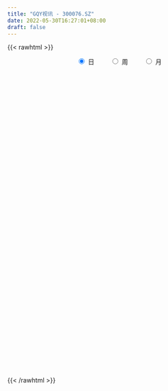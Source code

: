 ```yaml
---
title: "GQY视讯 - 300076.SZ"
date: 2022-05-30T16:27:01+08:00
draft: false
---
```

{{< rawhtml >}}
    <div style="text-align: center">
        <label style="padding: 1rem;"><input style="margin-right: .5rem" type="radio" name="period" value="D" checked onclick="period_change(this)">日</label>
        <label style="padding: 1rem;"><input style="margin-right: .5rem" type="radio" name="period" value="W" onclick="period_change(this)">周</label>
        <label style="padding: 1rem;"><input style="margin-right: .5rem" type="radio" name="period" value="M" onclick="period_change(this)">月</label>
    </div>
    <div id="chart" style="height: 700px;"></div> 
    <script type="text/javascript">
        const D_v = [99657.75,80987.19,56363.0,97435.0,119462.97,85259.04,91119.01,76292.97,56676.4,107113.24,67007.2,47649.0,101226.04,82833.04,126909.08,116309.2,156431.37,301159.13,756306.1899999999,1231897.9199999999,1210285.4399999999,910516.42,786942.4300000001,665390.34,740492.09,661697.36,604127.47,694628.47,503196.96,351690.06,402894.14,283644.0,461252.14,441981.01,336477.16,294190.0,421818.6,356300.89,432972.87,341690.29,330191.85,235970.14,171871.3,213103.17,480334.23,334100.07,446642.51,357725.11,294939.04,204127.0,245722.07,240876.46,144428.86,134975.77,156677.91,116334.0,252655.09,174219.18,228086.11,199557.03,286775.24,222078.12,183528.78,165159.0,131710.37,153134.83,128486.34,183237.17,128326.0,123235.0,260051.5,281166.04,235928.1,172596.28,137266.83,112844.0,128587.04,154696.74,294390.89,500431.79,354568.98,190449.0,166860.52,135872.24,89334.33,116705.0,87166.0,68011.0,79850.0,74491.0,91995.22,44763.0,64148.0,46457.94,62613.72,50736.0,78366.0,131352.32,80852.0,47876.0,52927.0,73196.02,81086.0,84757.67,58966.0,82608.04,72435.23,112139.33,50795.32,93754.08,71750.08,64209.0,111529.0,275518.75,439688.7,465321.66,472599.66,495221.0,515021.7,456376.7,324700.66,784780.79,593662.9399999999,430069.0,355563.0,299914.0,303767.0,699535.54,929929.83,595796.13,366465.42,334743.02,314907.52,297381.0,150888.0,135194.0,214901.09,175999.34,379734.0,354493.6,378900.56,401787.52,335507.0,418780.04,284618.01,244832.0,236069.0,263857.0,222121.0,212915.0,157712.37,157400.0,168374.0,245848.0,180440.0,421798.06,383293.11,387446.54,298452.54,194810.92,267443.0,204563.0,208053.74,173931.0,241324.6,217574.0,172853.0,204651.0,122272.0,89392.0,185445.08,128654.97,131293.08,124277.0,85164.0,97786.0,96391.0,77804.0,79803.0,57770.0,82093.0,141297.46,102346.0,89408.08,112562.04,90704.0,108991.04,147632.0,98215.02,66559.5,55767.02,72132.0,76486.0,110022.0,72081.0,83550.02,91440.0,64003.04,57928.0,83099.0,87013.08,93413.0,64877.04,85278.0,94486.0,68294.0,55410.0,62487.1,95469.0,83472.85,63251.0,48329.0,75361.0,74716.0,124003.0,137123.0,106926.08,77278.0,55501.04,45187.08,35130.0,52066.0,36500.95,34391.0,55190.0,58064.0,42658.0,83972.02,60195.04,66680.02,45005.0,60955.0,48695.0,44133.0,44196.63,43582.0,57537.0,49550.0,40189.67,45175.0,115804.0,109918.0,57012.0,45495.0,48978.0,57474.0,36171.9,42146.89,35776.0,79029.89]
const D_histogram = [0.0,0.0025527066,0.0001839985,0.0057033982,0.0120355159,0.0114977151,0.0117613823,0.0035522928,0.0019420607,0.0090150856,0.0064612183,0.0037361428,0.0042289779,0.0086177932,0.0164751758,0.0222280824,0.0352441777,0.0469446323,0.1158123658,0.2294008549,0.3154024988,0.324641014,0.3260231479,0.2750786332,0.2482636156,0.1774237399,0.0765555049,0.0379222903,-0.0325165718,-0.0763661294,-0.1317097845,-0.1578711329,-0.1480559196,-0.1311846141,-0.1366413542,-0.1446463932,-0.130524982,-0.1182941546,-0.0967708495,-0.0901144021,-0.1095123586,-0.1152562884,-0.1106019867,-0.0943167638,-0.0649984697,-0.0493217203,-0.0301410809,-0.0448007695,-0.0785239717,-0.113314544,-0.1077633022,-0.0820773968,-0.0602471403,-0.0469460057,-0.0300083779,-0.0237363259,-0.0065549959,0.0012620854,0.0040735295,0.0163544049,0.0351658309,0.0346680211,0.0143565174,-0.0147890782,-0.0332320811,-0.0426479977,-0.04964417,-0.0329457877,-0.0251707432,-0.0252534155,-0.0110539618,-0.0173398614,-0.0335438389,-0.0518474998,-0.0563496364,-0.0556658631,-0.0452588664,-0.0266472329,0.001297403,0.059789165,0.0621108074,0.0525753752,0.0513044309,0.0385706067,0.0281661623,0.0101303002,0.0009971268,-0.0065467468,-0.0050259748,-0.0138463407,-0.0261016882,-0.0321499592,-0.045404598,-0.039403373,-0.0234722616,-0.0135861063,-0.0047852123,0.0111813063,0.0116313246,0.0093257434,0.0136889092,0.0155902259,0.0087933567,0.0064535441,-0.0006428436,-0.0148143273,-0.0294528035,-0.0384440665,-0.04844222,-0.0380152913,-0.022266212,-0.0167196882,-0.0025043395,0.0361884522,0.0644998745,0.1063713215,0.1223956852,0.1364168489,0.1443074517,0.1412312271,0.1336732802,0.1546684636,0.1480728848,0.1139813878,0.0916249233,0.0807777641,0.0641272222,0.1236998257,0.1306399397,0.0949949889,0.0547322515,0.0167519513,-0.0012523598,-0.0383364464,-0.0662026819,-0.0815742503,-0.0957807959,-0.0968069139,-0.0739811226,-0.0551023102,-0.0280742775,-0.0094166946,0.0036760302,0.0234350921,0.0226707333,0.0020111467,0.0005925213,0.0023723008,-0.0130872264,-0.041702658,-0.0680343656,-0.0856556738,-0.096060331,-0.0839465918,-0.0728405116,-0.0295970081,0.0079776357,0.035544004,0.0272315206,0.0153116784,0.0112934227,-0.0016272542,-0.0200849408,-0.0409997577,-0.0322705183,-0.0461883136,-0.0441098399,-0.062646115,-0.0783107674,-0.0918140658,-0.1164472507,-0.1209726484,-0.1372708134,-0.1323390808,-0.1191631748,-0.0923046135,-0.0599821481,-0.0379180552,-0.0316502211,-0.0221378994,-0.012316544,0.0048698476,0.0110824002,0.0215530112,0.0391998935,0.0462904144,0.0564980365,0.0475738741,0.0429720845,0.0405845893,0.04089398,0.0453370088,0.0462910889,0.0410737826,0.0302537252,0.00940028,-0.005182972,-0.0099544841,-0.0070270155,-0.0089840713,-0.0260049399,-0.0183307967,-0.0083023431,0.0103530811,0.0295851184,0.0423593703,0.0484052846,0.0447013318,0.047742168,0.0509132276,0.0449491621,0.0411276948,0.0368412259,0.0349567447,0.0409786634,0.0215527808,0.003100339,-0.0214398474,-0.0293151122,-0.0409435402,-0.0459251818,-0.0572239308,-0.0589958634,-0.0552073976,-0.0531119637,-0.0610009556,-0.0631082251,-0.0881407389,-0.1062457395,-0.1028630436,-0.0999950427,-0.081417663,-0.0633548883,-0.0483316698,-0.0288710276,-0.0101361567,0.0039939209,0.0208697449,0.0327907346,0.0409064757,0.0544147821,0.0666418342,0.0708912021,0.0729468609,0.0759062302,0.0593204114,0.0554690123,0.0552075359,0.0519786183,0.058427741]
const D_fast = [0.0,0.0031908832,0.0008681748,0.007813424,0.0171544207,0.0194910487,0.0226950615,0.0153740452,0.0142493282,0.0235761245,0.0226375618,0.020846522,0.0223966016,0.0289398651,0.0409160418,0.0522259689,0.0740531087,0.0974897213,0.1953105463,0.3662492491,0.5311015177,0.6215002863,0.7043882072,0.7222133509,0.7574642372,0.7309802964,0.6492509377,0.6200982956,0.5415302905,0.4785892007,0.3903180995,0.3246889678,0.2974902011,0.2815653532,0.2419482746,0.1977816372,0.1792718029,0.1619290917,0.1592596844,0.1433875313,0.0966114851,0.0620534832,0.0390572882,0.0317633202,0.0448319969,0.0481783163,0.0598236854,0.0339638044,-0.0193903908,-0.082509599,-0.1038991827,-0.0987326266,-0.0919641552,-0.090399522,-0.0809639886,-0.0806260182,-0.0650834371,-0.0569508344,-0.053121008,-0.0367515314,-0.0091486476,-0.0009794521,-0.0177018266,-0.0505446917,-0.0772957149,-0.0973736309,-0.1167808457,-0.1083189103,-0.1068365517,-0.1132325778,-0.1017966145,-0.1124174795,-0.1370074168,-0.1682729526,-0.1868624983,-0.2000951908,-0.2010029107,-0.1890530854,-0.1607840988,-0.0873450455,-0.0694957012,-0.0658872896,-0.0543321262,-0.0574232987,-0.0607862026,-0.0762894896,-0.0851733813,-0.0943539416,-0.0940896634,-0.1063716144,-0.1251523839,-0.1392381448,-0.163843933,-0.1676935513,-0.1576305053,-0.1511408765,-0.1435362856,-0.1247744405,-0.121416591,-0.1213907363,-0.1136053432,-0.1078064701,-0.1124050001,-0.1131314266,-0.1203885252,-0.1382635908,-0.1602652679,-0.1788675475,-0.200976256,-0.2000531501,-0.1898706238,-0.188504022,-0.1749147583,-0.1271748535,-0.0827384626,-0.0142741852,0.0323490997,0.0804744757,0.1244419415,0.1566735236,0.1825338968,0.242196196,0.2726188385,0.2670226884,0.2675724548,0.2769197366,0.2763010003,0.3667985601,0.4063986591,0.3945024556,0.367922781,0.3341304686,0.3158130675,0.2691448693,0.2247279634,0.1889628324,0.1508110878,0.1255832413,0.129913752,0.1350169868,0.1550264502,0.1713298594,0.1853415918,0.2109594267,0.2158627512,0.1957059513,0.1944354562,0.1968083109,0.1780769771,0.139035881,0.095695582,0.0566603554,0.0222406154,0.0133677066,0.006263659,0.0421079104,0.0816769631,0.1181293325,0.1166247292,0.1085328066,0.1073379065,0.0940104161,0.0705314943,0.039366738,0.0400283479,0.0145634741,0.0056144879,-0.028583316,-0.0638256602,-0.100282475,-0.1540274727,-0.1887960324,-0.2394119008,-0.2675649384,-0.2841798261,-0.2803974182,-0.2630704898,-0.2504859107,-0.2521306319,-0.2481527851,-0.2414105657,-0.2230067121,-0.2140235595,-0.1981646956,-0.17071784,-0.1520547156,-0.1277225843,-0.1247532782,-0.1186120466,-0.1108533945,-0.1003205088,-0.0845432278,-0.0720163755,-0.0669652362,-0.0702218623,-0.0887252375,-0.1046042325,-0.1118643656,-0.1106936508,-0.1148967244,-0.138418828,-0.135327384,-0.1273745161,-0.1061308217,-0.0795025048,-0.0561384103,-0.0379911748,-0.0305197947,-0.0155434165,0.00035595,0.0056291751,0.0120896315,0.017013469,0.023868174,0.0401347586,0.0260970711,0.0084197141,-0.0214804342,-0.036684477,-0.0585487901,-0.0750117272,-0.1006164588,-0.1171373572,-0.1271507408,-0.1383332979,-0.1614725287,-0.1793568545,-0.2264245529,-0.2710909885,-0.2934240535,-0.3155548132,-0.3173318493,-0.3151077967,-0.3121674957,-0.2999246103,-0.2837237787,-0.2685952207,-0.2465019606,-0.2263832872,-0.2080409272,-0.1809289252,-0.1520414146,-0.1300692462,-0.1097768722,-0.0878409453,-0.0895966613,-0.0795808073,-0.0660403997,-0.0562746627,-0.0352186047]
const D_slow = [0.0,0.0006381766,0.0006841763,0.0021100258,0.0051189048,0.0079933336,0.0109336792,0.0118217524,0.0123072675,0.0145610389,0.0161763435,0.0171103792,0.0181676237,0.020322072,0.0244408659,0.0299978865,0.038808931,0.050545089,0.0794981805,0.1368483942,0.2156990189,0.2968592724,0.3783650594,0.4471347177,0.5092006216,0.5535565565,0.5726954328,0.5821760053,0.5740468624,0.55495533,0.5220278839,0.4825601007,0.4455461208,0.4127499673,0.3785896287,0.3424280304,0.3097967849,0.2802232463,0.2560305339,0.2335019334,0.2061238437,0.1773097716,0.149659275,0.126080084,0.1098304666,0.0975000365,0.0899647663,0.0787645739,0.059133581,0.030804945,0.0038641194,-0.0166552298,-0.0317170149,-0.0434535163,-0.0509556108,-0.0568896922,-0.0585284412,-0.0582129199,-0.0571945375,-0.0531059363,-0.0443144785,-0.0356474733,-0.0320583439,-0.0357556135,-0.0440636338,-0.0547256332,-0.0671366757,-0.0753731226,-0.0816658084,-0.0879791623,-0.0907426527,-0.0950776181,-0.1034635778,-0.1164254528,-0.1305128619,-0.1444293277,-0.1557440443,-0.1624058525,-0.1620815018,-0.1471342105,-0.1316065087,-0.1184626648,-0.1056365571,-0.0959939054,-0.0889523649,-0.0864197898,-0.0861705081,-0.0878071948,-0.0890636885,-0.0925252737,-0.0990506958,-0.1070881856,-0.1184393351,-0.1282901783,-0.1341582437,-0.1375547703,-0.1387510733,-0.1359557468,-0.1330479156,-0.1307164797,-0.1272942524,-0.123396696,-0.1211983568,-0.1195849708,-0.1197456817,-0.1234492635,-0.1308124644,-0.140423481,-0.152534036,-0.1620378588,-0.1676044118,-0.1717843339,-0.1724104187,-0.1633633057,-0.1472383371,-0.1206455067,-0.0900465854,-0.0559423732,-0.0198655103,0.0154422965,0.0488606166,0.0875277325,0.1245459537,0.1530413006,0.1759475314,0.1961419725,0.212173778,0.2430987345,0.2757587194,0.2995074666,0.3131905295,0.3173785173,0.3170654273,0.3074813157,0.2909306453,0.2705370827,0.2465918837,0.2223901552,0.2038948746,0.190119297,0.1831007277,0.180746554,0.1816655616,0.1875243346,0.1931920179,0.1936948046,0.1938429349,0.1944360101,0.1911642035,0.180738539,0.1637299476,0.1423160291,0.1183009464,0.0973142984,0.0791041705,0.0717049185,0.0736993274,0.0825853285,0.0893932086,0.0932211282,0.0960444839,0.0956376703,0.0906164351,0.0803664957,0.0722988661,0.0607517877,0.0497243278,0.034062799,0.0144851072,-0.0084684093,-0.0375802219,-0.067823384,-0.1021410874,-0.1352258576,-0.1650166513,-0.1880928047,-0.2030883417,-0.2125678555,-0.2204804108,-0.2260148856,-0.2290940216,-0.2278765597,-0.2251059597,-0.2197177069,-0.2099177335,-0.1983451299,-0.1842206208,-0.1723271523,-0.1615841311,-0.1514379838,-0.1412144888,-0.1298802366,-0.1183074644,-0.1080390188,-0.1004755875,-0.0981255175,-0.0994212605,-0.1019098815,-0.1036666354,-0.1059126532,-0.1124138881,-0.1169965873,-0.1190721731,-0.1164839028,-0.1090876232,-0.0984977806,-0.0863964595,-0.0752211265,-0.0632855845,-0.0505572776,-0.0393199871,-0.0290380634,-0.0198277569,-0.0110885707,-0.0008439048,0.0045442903,0.0053193751,-0.0000405868,-0.0073693648,-0.0176052499,-0.0290865453,-0.043392528,-0.0581414939,-0.0719433433,-0.0852213342,-0.1004715731,-0.1162486294,-0.1382838141,-0.164845249,-0.1905610099,-0.2155597705,-0.2359141863,-0.2517529084,-0.2638358258,-0.2710535827,-0.2735876219,-0.2725891417,-0.2673717055,-0.2591740218,-0.2489474029,-0.2353437074,-0.2186832488,-0.2009604483,-0.1827237331,-0.1637471755,-0.1489170726,-0.1350498196,-0.1212479356,-0.108253281,-0.0936463458]
const D_data = [['2021-05-19', 4.36, 4.49, 4.32, 4.63],['2021-05-20', 4.39, 4.53, 4.36, 4.56],['2021-05-21', 4.49, 4.47, 4.42, 4.54],['2021-05-24', 4.47, 4.58, 4.44, 4.6],['2021-05-25', 4.57, 4.63, 4.51, 4.67],['2021-05-26', 4.58, 4.57, 4.53, 4.65],['2021-05-27', 4.55, 4.59, 4.55, 4.72],['2021-05-28', 4.56, 4.47, 4.46, 4.62],['2021-05-31', 4.46, 4.53, 4.46, 4.58],['2021-06-01', 4.55, 4.66, 4.51, 4.74],['2021-06-02', 4.68, 4.56, 4.54, 4.69],['2021-06-03', 4.58, 4.55, 4.54, 4.66],['2021-06-04', 4.52, 4.59, 4.51, 4.73],['2021-06-07', 4.58, 4.66, 4.55, 4.68],['2021-06-08', 4.66, 4.75, 4.6, 4.81],['2021-06-09', 4.74, 4.78, 4.7, 4.89],['2021-06-10', 4.72, 4.95, 4.72, 4.96],['2021-06-11', 4.99, 5.04, 4.82, 5.39],['2021-06-15', 5.34, 6.05, 5.13, 6.05],['2021-06-16', 6.19, 7.26, 6.17, 7.26],['2021-06-17', 6.9, 7.7, 6.41, 7.99],['2021-06-18', 7.28, 7.29, 7.07, 8.0],['2021-06-21', 7.01, 7.53, 7.0, 7.64],['2021-06-22', 7.57, 7.04, 6.78, 7.59],['2021-06-23', 6.97, 7.41, 6.68, 7.41],['2021-06-24', 7.29, 6.84, 6.83, 7.97],['2021-06-25', 6.6, 6.18, 6.12, 6.78],['2021-06-28', 6.21, 6.71, 6.04, 6.98],['2021-06-29', 6.63, 6.1, 6.08, 6.66],['2021-06-30', 6.23, 6.16, 5.97, 6.24],['2021-07-01', 6.14, 5.74, 5.71, 6.3],['2021-07-02', 5.75, 5.84, 5.7, 5.92],['2021-07-05', 5.98, 6.19, 5.82, 6.36],['2021-07-06', 6.19, 6.3, 6.03, 6.4],['2021-07-07', 6.15, 6.0, 5.92, 6.19],['2021-07-08', 6.07, 5.87, 5.81, 6.12],['2021-07-09', 5.8, 6.1, 5.76, 6.35],['2021-07-12', 6.0, 6.09, 5.93, 6.26],['2021-07-13', 6.1, 6.25, 5.97, 6.35],['2021-07-14', 6.34, 6.1, 6.06, 6.44],['2021-07-15', 5.95, 5.69, 5.61, 5.97],['2021-07-16', 5.75, 5.73, 5.62, 5.88],['2021-07-19', 5.8, 5.79, 5.63, 5.83],['2021-07-20', 5.72, 5.93, 5.62, 5.94],['2021-07-21', 5.87, 6.17, 5.81, 6.38],['2021-07-22', 6.2, 6.09, 6.03, 6.25],['2021-07-23', 6.1, 6.21, 6.1, 6.39],['2021-07-26', 6.06, 5.78, 5.64, 6.16],['2021-07-27', 5.79, 5.37, 5.34, 5.84],['2021-07-28', 5.37, 5.1, 4.96, 5.44],['2021-07-29', 5.14, 5.44, 5.14, 5.52],['2021-07-30', 5.39, 5.7, 5.38, 5.78],['2021-08-02', 5.7, 5.72, 5.61, 5.76],['2021-08-03', 5.72, 5.66, 5.64, 5.82],['2021-08-04', 5.64, 5.75, 5.61, 5.94],['2021-08-05', 5.7, 5.65, 5.61, 5.84],['2021-08-06', 5.68, 5.83, 5.51, 5.99],['2021-08-09', 5.73, 5.77, 5.72, 5.94],['2021-08-10', 5.65, 5.73, 5.42, 5.77],['2021-08-11', 5.74, 5.89, 5.64, 5.93],['2021-08-12', 5.9, 6.07, 5.9, 6.15],['2021-08-13', 6.0, 5.9, 5.79, 6.0],['2021-08-16', 5.85, 5.61, 5.59, 5.88],['2021-08-17', 5.61, 5.36, 5.31, 5.62],['2021-08-18', 5.36, 5.34, 5.23, 5.42],['2021-08-19', 5.34, 5.34, 5.25, 5.52],['2021-08-20', 5.3, 5.28, 5.15, 5.32],['2021-08-23', 5.28, 5.56, 5.28, 5.57],['2021-08-24', 5.54, 5.48, 5.45, 5.62],['2021-08-25', 5.51, 5.37, 5.33, 5.54],['2021-08-26', 5.37, 5.56, 5.23, 5.62],['2021-08-27', 5.43, 5.3, 5.19, 5.6],['2021-08-30', 5.29, 5.08, 5.0, 5.42],['2021-08-31', 5.01, 4.91, 4.82, 5.05],['2021-09-01', 4.94, 4.96, 4.85, 5.01],['2021-09-02', 4.9, 4.95, 4.85, 5.02],['2021-09-03', 4.94, 5.04, 4.93, 5.14],['2021-09-06', 5.06, 5.17, 5.01, 5.26],['2021-09-07', 5.13, 5.38, 5.11, 5.56],['2021-09-08', 5.28, 6.0, 5.28, 6.08],['2021-09-09', 5.68, 5.49, 5.44, 5.69],['2021-09-10', 5.5, 5.35, 5.32, 5.52],['2021-09-13', 5.33, 5.45, 5.25, 5.51],['2021-09-14', 5.41, 5.29, 5.28, 5.5],['2021-09-15', 5.3, 5.27, 5.21, 5.36],['2021-09-16', 5.27, 5.1, 5.1, 5.34],['2021-09-17', 5.1, 5.13, 5.0, 5.16],['2021-09-22', 5.08, 5.09, 4.99, 5.11],['2021-09-23', 5.14, 5.17, 5.1, 5.21],['2021-09-24', 5.15, 5.0, 5.0, 5.19],['2021-09-27', 5.01, 4.87, 4.77, 5.06],['2021-09-28', 4.87, 4.86, 4.81, 4.88],['2021-09-29', 4.83, 4.67, 4.67, 4.83],['2021-09-30', 4.73, 4.84, 4.7, 4.84],['2021-10-08', 4.88, 4.98, 4.86, 4.98],['2021-10-11', 4.95, 4.94, 4.89, 5.01],['2021-10-12', 4.9, 4.95, 4.82, 5.07],['2021-10-13', 4.99, 5.09, 4.99, 5.32],['2021-10-14', 5.03, 4.93, 4.86, 5.05],['2021-10-15', 4.91, 4.88, 4.87, 4.98],['2021-10-18', 4.84, 4.96, 4.81, 5.03],['2021-10-19', 4.92, 4.94, 4.88, 5.05],['2021-10-20', 4.88, 4.81, 4.75, 4.97],['2021-10-21', 4.93, 4.83, 4.83, 5.02],['2021-10-22', 4.79, 4.73, 4.71, 4.84],['2021-10-25', 4.7, 4.56, 4.51, 4.7],['2021-10-26', 4.57, 4.44, 4.41, 4.58],['2021-10-27', 4.43, 4.4, 4.27, 4.43],['2021-10-28', 4.36, 4.28, 4.27, 4.41],['2021-10-29', 4.35, 4.48, 4.32, 4.54],['2021-11-01', 4.53, 4.57, 4.46, 4.65],['2021-11-02', 4.52, 4.46, 4.41, 4.6],['2021-11-03', 4.47, 4.59, 4.44, 4.77],['2021-11-04', 4.56, 5.03, 4.56, 5.1],['2021-11-05', 4.88, 5.1, 4.81, 5.42],['2021-11-08', 5.11, 5.51, 4.99, 5.59],['2021-11-09', 5.54, 5.42, 5.38, 5.68],['2021-11-10', 5.65, 5.57, 5.49, 5.9],['2021-11-11', 5.3, 5.66, 5.29, 5.88],['2021-11-12', 5.51, 5.65, 5.5, 5.93],['2021-11-15', 5.69, 5.68, 5.51, 5.82],['2021-11-16', 5.65, 6.2, 5.62, 6.82],['2021-11-17', 5.88, 6.03, 5.71, 6.24],['2021-11-18', 5.88, 5.7, 5.55, 5.97],['2021-11-19', 5.82, 5.8, 5.76, 6.18],['2021-11-22', 5.74, 5.95, 5.74, 6.14],['2021-11-23', 5.77, 5.89, 5.68, 5.96],['2021-11-24', 5.89, 7.07, 5.81, 7.07],['2021-11-25', 7.7, 6.73, 6.66, 7.7],['2021-11-26', 6.7, 6.25, 6.22, 6.79],['2021-11-29', 6.1, 6.09, 6.03, 6.31],['2021-11-30', 6.2, 5.98, 5.96, 6.28],['2021-12-01', 5.98, 6.13, 5.95, 6.23],['2021-12-02', 6.1, 5.77, 5.76, 6.1],['2021-12-03', 5.81, 5.71, 5.7, 5.85],['2021-12-06', 5.7, 5.73, 5.6, 5.77],['2021-12-07', 5.77, 5.63, 5.61, 5.87],['2021-12-08', 5.62, 5.71, 5.54, 5.82],['2021-12-09', 5.72, 6.03, 5.67, 6.16],['2021-12-10', 5.92, 6.07, 5.88, 6.27],['2021-12-13', 6.03, 6.29, 5.98, 6.37],['2021-12-14', 6.2, 6.32, 6.11, 6.56],['2021-12-15', 6.21, 6.36, 6.16, 6.57],['2021-12-16', 6.35, 6.57, 6.34, 6.8],['2021-12-17', 6.5, 6.41, 6.31, 6.59],['2021-12-20', 6.49, 6.14, 6.12, 6.51],['2021-12-21', 6.41, 6.35, 6.19, 6.49],['2021-12-22', 6.35, 6.42, 6.24, 6.53],['2021-12-23', 6.35, 6.19, 6.16, 6.46],['2021-12-24', 6.26, 5.91, 5.89, 6.39],['2021-12-27', 5.86, 5.77, 5.71, 5.91],['2021-12-28', 5.64, 5.72, 5.64, 5.85],['2021-12-29', 5.77, 5.68, 5.57, 5.77],['2021-12-30', 5.74, 5.91, 5.68, 6.1],['2021-12-31', 5.95, 5.91, 5.79, 5.98],['2022-01-04', 5.97, 6.43, 5.97, 6.78],['2022-01-05', 6.44, 6.58, 6.32, 6.66],['2022-01-06', 6.96, 6.66, 6.4, 6.96],['2022-01-07', 6.55, 6.3, 6.24, 6.71],['2022-01-10', 6.25, 6.23, 6.0, 6.35],['2022-01-11', 6.31, 6.31, 6.22, 6.6],['2022-01-12', 6.32, 6.17, 6.15, 6.36],['2022-01-13', 6.17, 6.02, 6.0, 6.23],['2022-01-14', 6.0, 5.87, 5.84, 6.11],['2022-01-17', 5.87, 6.19, 5.82, 6.22],['2022-01-18', 6.2, 5.87, 5.8, 6.23],['2022-01-19', 5.78, 6.01, 5.74, 6.15],['2022-01-20', 6.05, 5.67, 5.63, 6.05],['2022-01-21', 5.63, 5.56, 5.51, 5.73],['2022-01-24', 5.55, 5.44, 5.43, 5.63],['2022-01-25', 5.43, 5.11, 5.1, 5.52],['2022-01-26', 5.14, 5.18, 5.09, 5.23],['2022-01-27', 5.18, 4.86, 4.85, 5.23],['2022-01-28', 4.88, 4.97, 4.85, 5.02],['2022-02-07', 5.08, 5.0, 4.92, 5.15],['2022-02-08', 5.01, 5.17, 4.99, 5.17],['2022-02-09', 5.18, 5.31, 5.14, 5.31],['2022-02-10', 5.3, 5.26, 5.19, 5.35],['2022-02-11', 5.23, 5.08, 5.05, 5.26],['2022-02-14', 5.08, 5.11, 4.98, 5.15],['2022-02-15', 5.1, 5.12, 5.05, 5.19],['2022-02-16', 5.17, 5.25, 5.12, 5.34],['2022-02-17', 5.2, 5.15, 5.13, 5.29],['2022-02-18', 5.2, 5.23, 5.09, 5.25],['2022-02-21', 5.22, 5.39, 5.2, 5.42],['2022-02-22', 5.35, 5.33, 5.26, 5.4],['2022-02-23', 5.33, 5.43, 5.31, 5.45],['2022-02-24', 5.4, 5.21, 5.12, 5.49],['2022-02-25', 5.27, 5.24, 5.19, 5.38],['2022-02-28', 5.26, 5.26, 5.12, 5.29],['2022-03-01', 5.3, 5.3, 5.22, 5.32],['2022-03-02', 5.29, 5.38, 5.24, 5.4],['2022-03-03', 5.38, 5.37, 5.31, 5.44],['2022-03-04', 5.35, 5.3, 5.25, 5.43],['2022-03-07', 5.26, 5.2, 5.15, 5.29],['2022-03-08', 5.18, 4.99, 4.98, 5.25],['2022-03-09', 5.0, 4.96, 4.68, 5.04],['2022-03-10', 5.04, 5.01, 4.99, 5.12],['2022-03-11', 4.94, 5.08, 4.89, 5.1],['2022-03-14', 5.05, 5.0, 5.0, 5.22],['2022-03-15', 4.98, 4.73, 4.73, 5.04],['2022-03-16', 4.82, 4.98, 4.7, 5.03],['2022-03-17', 5.06, 5.03, 5.0, 5.12],['2022-03-18', 5.08, 5.2, 5.0, 5.24],['2022-03-21', 5.21, 5.31, 5.2, 5.35],['2022-03-22', 5.31, 5.33, 5.25, 5.38],['2022-03-23', 5.29, 5.32, 5.28, 5.38],['2022-03-24', 5.26, 5.23, 5.18, 5.32],['2022-03-25', 5.2, 5.34, 5.2, 5.4],['2022-03-28', 5.28, 5.39, 5.25, 5.45],['2022-03-29', 5.42, 5.3, 5.29, 5.43],['2022-03-30', 5.28, 5.33, 5.27, 5.36],['2022-03-31', 5.26, 5.33, 5.23, 5.4],['2022-04-01', 5.31, 5.37, 5.26, 5.38],['2022-04-06', 5.47, 5.51, 5.38, 5.57],['2022-04-07', 5.42, 5.18, 5.16, 5.48],['2022-04-08', 5.25, 5.1, 4.96, 5.27],['2022-04-11', 5.11, 4.9, 4.83, 5.11],['2022-04-12', 4.86, 5.0, 4.83, 5.02],['2022-04-13', 5.0, 4.87, 4.85, 5.0],['2022-04-14', 4.99, 4.87, 4.85, 4.99],['2022-04-15', 4.87, 4.7, 4.68, 4.87],['2022-04-18', 4.69, 4.73, 4.58, 4.75],['2022-04-19', 4.71, 4.75, 4.68, 4.79],['2022-04-20', 4.8, 4.69, 4.67, 4.83],['2022-04-21', 4.62, 4.49, 4.44, 4.69],['2022-04-22', 4.49, 4.47, 4.4, 4.56],['2022-04-25', 4.4, 4.03, 4.01, 4.53],['2022-04-26', 4.02, 3.9, 3.84, 4.07],['2022-04-27', 3.89, 4.02, 3.77, 4.03],['2022-04-28', 4.04, 3.92, 3.83, 4.04],['2022-04-29', 3.94, 4.07, 3.94, 4.12],['2022-05-05', 4.07, 4.07, 4.0, 4.12],['2022-05-06', 4.0, 4.04, 3.94, 4.16],['2022-05-09', 3.98, 4.12, 3.98, 4.13],['2022-05-10', 4.05, 4.16, 4.05, 4.18],['2022-05-11', 4.16, 4.15, 4.13, 4.35],['2022-05-12', 4.13, 4.24, 4.12, 4.29],['2022-05-13', 4.26, 4.24, 4.17, 4.29],['2022-05-16', 4.26, 4.24, 4.19, 4.28],['2022-05-17', 4.24, 4.37, 4.16, 4.5],['2022-05-18', 4.35, 4.44, 4.32, 4.51],['2022-05-19', 4.4, 4.41, 4.34, 4.44],['2022-05-20', 4.41, 4.43, 4.37, 4.48],['2022-05-23', 4.43, 4.49, 4.41, 4.51],['2022-05-24', 4.46, 4.24, 4.23, 4.53],['2022-05-25', 4.25, 4.37, 4.21, 4.38],['2022-05-26', 4.38, 4.43, 4.28, 4.43],['2022-05-27', 4.4, 4.41, 4.35, 4.47],['2022-05-30', 4.42, 4.57, 4.42, 4.59]]
const W_v = [457519.98,372428.51,328263.11,326659.72,688616.8300000001,651625.0700000001,1361363.6000000001,936471.8400000001,1097923.2200000002,1423934.46,997298.14,1225087.48,579702.8799999999,286400.05,367282.66,397816.72,343704.26,248360.85,182789.42,376643.39,637614.36,217947.73,190307.48,179313.89,205800.1,199172.87,213585.91,358042.26,284613.12,124050.6,64940.36,309132.82,257505.21,783091.11,343059.25,287498.46,210219.43,782434.02,391354.9399999999,737145.85,1657429.26,1910804.3899999999,925786.0700000001,884148.12,484623.79,311826.26,315415.66,281646.3,398936.97,664967.47,1087195.03,583775.9099999999,655502.03,1083002.47,1407416.8800000001,892877.2600000001,563047.13,707553.9,463819.6,371906.87,421233.6,405860.96,395612.6,423174.82,518659.22,706742.52,667657.71,824625.3200000001,575891.41,497694.89,598697.67,306707.1,211804.0,251143.7,154730.91,1439636.1799999999,1001055.12,431481.25,353708.51,743716.52,1349800.6299999999,1114644.21,1935544.05,1105599.46,615736.4199999999,1083395.03,1010450.12,1295814.79,1096062.8200000001,886252.76,230285.02,624686.42,375229.5,297614.78,276692.41,178954.91,219457.8,486238.05,1096478.24,321713.98,144860.97,152682.95,557307.0600000001,440032.54,294133.52,185811.5,299995.52,254998.86,274827.06,260749.66,381518.73,387301.03,89648.0,327477.53,1028584.1000000001,1074948.3200000001,808735.3900000001,880536.47,563289.02,953757.27,525899.26,459539.62,566719.28,997978.0999999999,552693.99,469603.79,436157.04,385352.7,321376.93,404601.39,336275.42,488529.6800000001,651724.8799999999,477001.84,491040.53,352625.72,352300.48,222167.18,266945.94,224666.45,235207.51,251927.7,182798.14,170854.42,235309.45,278419.76,304372.76,268097.54,347715.38,133364.12,367247.95,679704.3600000001,686665.8200000001,370908.75,268470.59,439833.79,488710.35,530818.75,1582339.46,1622275.0,2151130.8699999996,945130.4399999999,517726.82,215947.14,75451.0,648837.7100000001,862927.58,940100.4600000001,925097.9100000001,707838.6,413874.29,350212.04,1492611.0900000001,1858191.54,752936.11,517239.04,366220.08,489848.93,356459.34,312214.78,302603.88,240130.12,113463.08,100163.04,267899.74,227463.28,264432.0,220629.0,199251.1,231867.15,608013.38,720176.11,401152.34,250627.49,54398.4,243056.14,332976.77,469568.99,379671.88,783641.8200000001,4109005.9699999997,3458649.6899999995,2236053.6299999999,1955718.9100000001,1697126.04,1646051.28,1343389.6799999999,805071.63,1110715.6799999999,762019.3199999999,976015.71,787222.25,1494537.3999999999,595938.0900000001,222352.0,247364.16,62613.72,389182.32,350932.69,411732.0,962695.53,2404540.7199999997,2488776.3899999997,2828942.5,1464384.96,1260322.0299999998,1819593.1300000001,1179794.0,909774.37,1490990.25,1048801.6600000001,958674.6,659062.1299999999,436948.0,472914.54,558104.1,380966.52,369002.06,413680.12,376146.1,345129.85,368052.08,265162.12,226803.95,316807.08,92828.0,235055.3,373404.0,220546.79,79029.89]
const W_histogram = [0.0,0.006994416,0.0046395405,-0.0110950102,0.0145889666,0.0324278714,0.0977432036,0.122422232,0.1403971613,0.2018623521,0.1972659137,0.1402439576,0.0555785683,-0.0071358666,-0.0718631098,-0.098691168,-0.1529042693,-0.2020162452,-0.2112002412,-0.1912172249,-0.1745478583,-0.1833100615,-0.173452187,-0.1463142159,-0.1367740397,-0.1301878091,-0.116599027,-0.184896151,-0.2280383899,-0.241190194,-0.2260474083,-0.1813616584,-0.1251807415,-0.0701727235,-0.0631235861,-0.0215146738,0.0040195895,0.0391141125,0.0591968594,0.0896596896,0.1845861508,0.2407789455,0.2361421753,0.2159684781,0.1694548871,0.1116685597,0.0712001,0.020666656,0.017914709,-0.0075497353,0.0253035301,0.0522391695,0.0580440828,0.0590706332,0.1020456028,0.1058970289,0.0847833172,0.0215960309,-0.0170208201,-0.0426223362,-0.0573569025,-0.0834458548,-0.1201863498,-0.1435979708,-0.148198183,-0.1194519782,-0.0951945393,-0.0392077264,-0.0291160956,-0.0196502574,0.0042371034,0.0053841162,0.0061879698,-0.0015375109,0.0061381632,0.0459420171,0.0579154864,0.0497775916,0.0363418481,0.0526263822,0.0973761145,0.1141694013,0.181592802,0.1947961465,0.2110167251,0.2042803791,0.2415315005,0.2809584538,0.2720019892,0.2045980186,0.1493974194,0.0662550389,-0.0098545669,-0.0501980451,-0.0709873736,-0.1081483646,-0.1171661214,-0.061785556,-0.0587865947,-0.0535429169,-0.0700195004,-0.0767504223,-0.0596144072,-0.042959546,-0.0758828491,-0.0805460413,-0.0613247208,-0.0439553084,-0.008135334,0.0322844821,0.0568023407,0.0558985438,0.0281319173,0.051290014,0.0456854274,0.0299007431,0.0557197513,0.0697586081,0.0710517236,0.0743371531,0.0638516067,0.0400334053,0.0364574946,0.0469497741,0.0279502702,0.0016089952,-0.0158314176,-0.0471642566,-0.0854545832,-0.1246273644,-0.1575484617,-0.135964837,-0.1474106368,-0.1141668132,-0.1162980201,-0.1300139965,-0.1365740303,-0.1354409837,-0.1209404659,-0.1049277356,-0.0904819722,-0.0782075739,-0.0524430992,-0.0354088099,-0.0310404597,-0.0334927702,-0.018317242,-0.0100774728,0.0106368925,0.017000139,0.0350558928,0.0645192847,0.0637032993,0.0546553722,0.0605810361,0.0696995573,0.0820969623,0.0982652065,0.1240217038,0.1898929553,0.1666169149,0.1559522175,0.1246777312,0.0946042559,0.0825988458,0.0957609425,0.1174075409,0.0957446435,0.107204004,0.0632738525,0.0167796071,-0.0359426445,0.0328071328,-0.0270111675,-0.0889112667,-0.1403723486,-0.1541930726,-0.186103442,-0.1966226102,-0.1952873197,-0.1989103157,-0.2164849689,-0.2088425364,-0.1668120354,-0.1261106981,-0.0772396517,-0.0543517947,-0.036700282,-0.0167907162,-0.0168929216,0.0387906428,0.039640188,0.0289603087,0.0070806236,-0.0034572826,0.0115428587,0.0200391071,0.0265204873,0.0389968966,0.0755477874,0.2399716447,0.2609501356,0.2394649655,0.2302354929,0.1884415966,0.1822433733,0.1350858926,0.1052634328,0.0838005944,0.0244773356,-0.0146787619,-0.0569773361,-0.0625222614,-0.0784208984,-0.0940532817,-0.1103994703,-0.1069392423,-0.10631863,-0.1104589289,-0.1234962415,-0.0856237521,-0.0220994061,0.0286962789,0.0879309866,0.0859700293,0.1029955656,0.1295178607,0.1067001625,0.0858188946,0.0919392645,0.0621228654,0.0188615497,-0.0484708847,-0.0825781129,-0.0913315495,-0.0924611609,-0.0853514695,-0.091124657,-0.0827642462,-0.0645184466,-0.0479060442,-0.0522243847,-0.0776126012,-0.1038502178,-0.13985711,-0.1561683557,-0.1442456874,-0.1155609664,-0.0910121384,-0.0586478837]
const W_fast = [0.0,0.0087430199,0.0075480296,-0.0109602736,0.0183709449,0.0443168175,0.1340679506,0.1893525369,0.2424267566,0.3543575354,0.3990775754,0.3771166087,0.3063458615,0.24184746,0.1591544393,0.1076535891,0.0152144205,-0.0844016167,-0.146385673,-0.174206963,-0.2011745609,-0.2557642795,-0.2892694518,-0.2987100346,-0.3233633683,-0.34932409,-0.3648850646,-0.4794062264,-0.5795580628,-0.6530074153,-0.6943764817,-0.6950311464,-0.6701454149,-0.6326805777,-0.6414123369,-0.6051820931,-0.5786429324,-0.5337698813,-0.4988879195,-0.446010167,-0.304937168,-0.188549637,-0.1341508633,-0.100332441,-0.1044823102,-0.1343514977,-0.1570199324,-0.2023867124,-0.2006599821,-0.2280118603,-0.1888327123,-0.1488372806,-0.1285213465,-0.1127271378,-0.0442407676,-0.0139150842,-0.0138329666,-0.0716212452,-0.1144933012,-0.1507504014,-0.1798241933,-0.2267746093,-0.2935616918,-0.3528728055,-0.3945225635,-0.3956393532,-0.3951805491,-0.3489956678,-0.3461830609,-0.341629787,-0.3166831503,-0.3141901085,-0.3118392625,-0.3199491209,-0.3107389061,-0.2594495479,-0.2329972069,-0.2286907038,-0.2330409854,-0.2035998557,-0.1345060948,-0.0891704576,0.0236511436,0.0855535247,0.1545282846,0.1988620334,0.2964960299,0.4061625966,0.4652066293,0.4489521634,0.431100919,0.3645222982,0.2859490507,0.2330560613,0.1945198894,0.1303218072,0.09201252,0.1319466965,0.1202490091,0.1121069577,0.078125499,0.0522069716,0.0544393849,0.0603543597,0.0084603443,-0.0163393583,-0.012449218,-0.0060686327,0.0277175083,0.0762084448,0.1149268887,0.1279977277,0.1072640804,0.1432446807,0.1490614509,0.1407519523,0.1805008985,0.2119794073,0.2310354537,0.2529051715,0.2583825268,0.2445726766,0.2501111396,0.2723408626,0.2603289263,0.2343899001,0.2129916329,0.1698677297,0.1102137574,0.0398841351,-0.0324240777,-0.0448316623,-0.0931301213,-0.0884280009,-0.1196337128,-0.1658531884,-0.2065567298,-0.2392839292,-0.2550185277,-0.2652377314,-0.273412461,-0.2806899562,-0.2680362563,-0.2598541694,-0.2632459342,-0.2740714373,-0.2634752196,-0.2577548186,-0.2343812301,-0.2237679488,-0.1969482219,-0.1513550088,-0.1362451694,-0.1316292534,-0.1105583305,-0.08401492,-0.0510932745,-0.0103587285,0.0464031947,0.159747685,0.1781258733,0.2064492302,0.2063441768,0.1999217654,0.2085660668,0.2456683991,0.2966668828,0.2989401463,0.3372005077,0.3090888193,0.2667894758,0.205081563,0.2820331235,0.2154620314,0.1313341155,0.0447799464,-0.0075890458,-0.0860252756,-0.1457000964,-0.1931866359,-0.2465372108,-0.3182331061,-0.3628013078,-0.3624738156,-0.3533001528,-0.3237390193,-0.3144391111,-0.3059626689,-0.290250782,-0.2945762179,-0.2291949928,-0.2184354006,-0.2218752027,-0.2419847319,-0.2533869588,-0.2355011028,-0.2219950776,-0.2088835756,-0.1866579421,-0.1312201045,0.093196664,0.1794126887,0.2177937601,0.2661231606,0.2714396635,0.3108022835,0.297416276,0.2939096744,0.2933969846,0.2401930597,0.1973672717,0.1408243634,0.1196488728,0.0841450112,0.0449993075,0.0010532513,-0.0222213312,-0.0481803764,-0.0799354076,-0.1238467806,-0.1073802292,-0.0493807348,0.00858902,0.0898064743,0.1093380243,0.1521124521,0.2110142123,0.2148715547,0.2154450105,0.2445501965,0.2302645137,0.1917185855,0.1122684299,0.0575166735,0.0259303496,0.0016854479,-0.012542728,-0.0410970798,-0.0534277305,-0.0513115426,-0.0466756513,-0.064050088,-0.1088414548,-0.1610416258,-0.2320127955,-0.2873661301,-0.3115048837,-0.3117104043,-0.3099146109,-0.2922123271]
const W_slow = [0.0,0.001748604,0.0029084891,0.0001347366,0.0037819782,0.0118889461,0.036324747,0.066930305,0.1020295953,0.1524951833,0.2018116617,0.2368726511,0.2507672932,0.2489833266,0.2310175491,0.2063447571,0.1681186898,0.1176146285,0.0648145682,0.017010262,-0.0266267026,-0.072454218,-0.1158172647,-0.1523958187,-0.1865893286,-0.2191362809,-0.2482860377,-0.2945100754,-0.3515196729,-0.4118172214,-0.4683290734,-0.513669488,-0.5449646734,-0.5625078543,-0.5782887508,-0.5836674193,-0.5826625219,-0.5728839938,-0.5580847789,-0.5356698565,-0.4895233188,-0.4293285825,-0.3702930386,-0.3163009191,-0.2739371973,-0.2460200574,-0.2282200324,-0.2230533684,-0.2185746911,-0.220462125,-0.2141362424,-0.2010764501,-0.1865654294,-0.171797771,-0.1462863704,-0.1198121131,-0.0986162838,-0.0932172761,-0.0974724811,-0.1081280652,-0.1224672908,-0.1433287545,-0.173375342,-0.2092748347,-0.2463243804,-0.276187375,-0.2999860098,-0.3097879414,-0.3170669653,-0.3219795296,-0.3209202538,-0.3195742247,-0.3180272323,-0.31841161,-0.3168770692,-0.305391565,-0.2909126934,-0.2784682954,-0.2693828334,-0.2562262379,-0.2318822093,-0.2033398589,-0.1579416584,-0.1092426218,-0.0564884405,-0.0054183457,0.0549645294,0.1252041428,0.1932046401,0.2443541448,0.2817034996,0.2982672593,0.2958036176,0.2832541063,0.2655072629,0.2384701718,0.2091786414,0.1937322525,0.1790356038,0.1656498746,0.1481449995,0.1289573939,0.1140537921,0.1033139056,0.0843431933,0.064206683,0.0488755028,0.0378866757,0.0358528422,0.0439239627,0.0581245479,0.0720991839,0.0791321632,0.0919546667,0.1033760235,0.1108512093,0.1247811471,0.1422207992,0.1599837301,0.1785680183,0.19453092,0.2045392713,0.213653645,0.2253910885,0.2323786561,0.2327809049,0.2288230505,0.2170319863,0.1956683405,0.1645114994,0.125124384,0.0911331748,0.0542805156,0.0257388123,-0.0033356928,-0.0358391919,-0.0699826995,-0.1038429454,-0.1340780619,-0.1603099958,-0.1829304888,-0.2024823823,-0.2155931571,-0.2244453596,-0.2322054745,-0.240578667,-0.2451579776,-0.2476773458,-0.2450181226,-0.2407680879,-0.2320041147,-0.2158742935,-0.1999484687,-0.1862846256,-0.1711393666,-0.1537144773,-0.1331902367,-0.1086239351,-0.0776185091,-0.0301452703,0.0115089584,0.0504970128,0.0816664456,0.1053175095,0.125967221,0.1499074566,0.1792593419,0.2031955027,0.2299965037,0.2458149669,0.2500098686,0.2410242075,0.2492259907,0.2424731989,0.2202453822,0.185152295,0.1466040269,0.1000781664,0.0509225138,0.0021006839,-0.0476268951,-0.1017481373,-0.1539587714,-0.1956617802,-0.2271894547,-0.2464993677,-0.2600873163,-0.2692623869,-0.2734600659,-0.2776832963,-0.2679856356,-0.2580755886,-0.2508355114,-0.2490653555,-0.2499296762,-0.2470439615,-0.2420341847,-0.2354040629,-0.2256548387,-0.2067678919,-0.1467749807,-0.0815374468,-0.0216712054,0.0358876678,0.0829980669,0.1285589102,0.1623303834,0.1886462416,0.2095963902,0.2157157241,0.2120460336,0.1978016996,0.1821711342,0.1625659096,0.1390525892,0.1114527216,0.084717911,0.0581382535,0.0305235213,-0.0003505391,-0.0217564771,-0.0272813286,-0.0201072589,0.0018754877,0.0233679951,0.0491168865,0.0814963516,0.1081713922,0.1296261159,0.152610932,0.1681416483,0.1728570358,0.1607393146,0.1400947864,0.117261899,0.0941466088,0.0728087414,0.0500275772,0.0293365157,0.013206904,0.0012303929,-0.0118257032,-0.0312288535,-0.057191408,-0.0921556855,-0.1311977744,-0.1672591963,-0.1961494379,-0.2189024725,-0.2335644434]
const W_data = [['2017-07-21', 7.5907, 7.0129, 6.6443, 7.6803],['2017-07-28', 6.9531, 7.1225, 6.8236, 7.2619],['2017-08-04', 7.1125, 7.0229, 6.9033, 7.1723],['2017-08-11', 7.0229, 6.8037, 6.7838, 7.1524],['2017-08-18', 6.8137, 7.3516, 6.8037, 7.8696],['2017-08-25', 7.3615, 7.3914, 7.2121, 7.9592],['2017-09-01', 7.5508, 8.268, 7.5409, 8.3477],['2017-09-08', 8.3179, 8.0987, 7.9692, 8.8458],['2017-09-15', 8.0688, 8.2481, 8.009, 8.8657],['2017-09-22', 8.1784, 9.1646, 8.0589, 9.563],['2017-09-29', 9.045, 8.6765, 8.1983, 9.1646],['2017-10-13', 8.7661, 8.019, 8.009, 9.1546],['2017-10-20', 7.8995, 7.4014, 7.1922, 8.0489],['2017-10-27', 7.4313, 7.3317, 7.252, 7.5309],['2017-11-03', 7.3317, 6.9631, 6.6344, 7.3516],['2017-11-10', 6.9133, 7.1524, 6.8137, 7.4412],['2017-11-17', 7.3217, 6.5148, 6.5049, 7.3516],['2017-11-24', 6.475, 6.1761, 6.1064, 6.5148],['2017-12-01', 6.1363, 6.3654, 6.1263, 6.4152],['2017-12-08', 6.3455, 6.6045, 5.7279, 6.7639],['2017-12-15', 6.5148, 6.5148, 6.4252, 6.9531],['2017-12-22', 6.5049, 6.0666, 5.947, 6.5049],['2017-12-29', 6.0765, 6.1462, 5.8673, 6.1662],['2018-01-05', 6.1462, 6.3156, 6.1164, 6.3754],['2018-01-12', 6.2957, 6.0566, 5.9669, 6.2957],['2018-01-19', 6.0167, 5.9271, 5.7577, 6.0765],['2018-01-26', 5.8574, 5.9371, 5.7777, 6.1562],['2018-02-02', 5.8773, 4.6022, 4.3831, 5.957],['2018-02-09', 4.5424, 4.403, 4.0842, 4.7317],['2018-02-14', 4.393, 4.3831, 4.2735, 4.5624],['2018-02-23', 4.4129, 4.4926, 4.393, 4.5723],['2018-03-02', 4.5026, 4.7915, 4.4827, 4.9708],['2018-03-09', 4.8114, 5.0106, 4.7218, 5.0704],['2018-03-16', 5.1003, 5.1401, 5.0106, 5.8275],['2018-03-23', 5.1302, 4.5723, 4.5524, 5.3493],['2018-03-30', 4.4827, 5.0206, 4.1938, 5.0604],['2018-04-04', 4.9808, 4.911, 4.9011, 5.2397],['2018-04-13', 4.8811, 5.1302, 4.7417, 5.7378],['2018-04-20', 5.1401, 5.0505, 4.8811, 5.3095],['2018-04-27', 5.0106, 5.2995, 4.7815, 5.5884],['2018-05-04', 5.2696, 6.4849, 5.2696, 7.0527],['2018-05-11', 6.1263, 6.5148, 5.9271, 6.8137],['2018-05-18', 6.3056, 6.0267, 5.8574, 6.3554],['2018-05-25', 6.0765, 5.8972, 5.8972, 6.5248],['2018-06-01', 5.8773, 5.4987, 5.1501, 6.0566],['2018-06-08', 5.5187, 5.1501, 5.0405, 5.5486],['2018-06-15', 5.1501, 5.1401, 4.9309, 5.2497],['2018-06-22', 5.0206, 4.7716, 4.5126, 5.0505],['2018-06-29', 4.7915, 5.2099, 4.6321, 5.3294],['2018-07-06', 5.1202, 4.8214, 4.6122, 5.429],['2018-07-13', 4.8114, 5.5486, 4.8014, 5.7279],['2018-07-20', 5.5187, 5.6382, 5.2298, 5.6581],['2018-07-27', 5.5784, 5.4788, 5.4689, 5.7577],['2018-08-03', 5.5087, 5.4589, 5.2397, 6.0367],['2018-08-10', 5.4589, 6.1462, 5.3892, 6.3455],['2018-08-17', 5.9271, 5.8474, 5.6382, 6.2459],['2018-08-24', 5.7577, 5.5486, 5.4987, 5.9171],['2018-08-31', 5.5386, 4.8214, 4.7716, 5.6681],['2018-09-07', 4.8413, 4.8413, 4.5823, 5.0405],['2018-09-14', 4.8413, 4.7915, 4.6321, 4.8911],['2018-09-21', 4.7815, 4.7616, 4.6421, 4.9011],['2018-09-28', 4.7516, 4.4329, 4.3831, 5.0106],['2018-10-12', 4.3631, 4.0244, 3.8949, 4.3631],['2018-10-19', 3.9846, 3.8949, 3.7555, 4.0643],['2018-10-26', 3.9348, 3.9049, 3.6359, 4.1041],['2018-11-02', 3.9049, 4.2436, 3.8352, 4.3631],['2018-11-09', 4.2038, 4.2038, 4.144, 4.4428],['2018-11-16', 4.2038, 4.7218, 4.1938, 4.8811],['2018-11-23', 4.652, 4.2536, 4.2536, 4.7218],['2018-11-30', 4.2635, 4.2336, 4.0643, 4.7716],['2018-12-07', 4.3133, 4.4528, 4.3133, 4.7317],['2018-12-14', 4.3731, 4.1938, 4.1739, 4.4428],['2018-12-21', 4.134, 4.1539, 4.0145, 4.3233],['2018-12-28', 4.1241, 3.9846, 3.9049, 4.2336],['2019-01-04', 4.0344, 4.134, 3.8651, 4.1739],['2019-01-11', 4.1739, 4.6421, 4.1141, 5.6581],['2019-01-18', 4.7616, 4.4329, 4.3731, 4.8413],['2019-01-25', 4.4229, 4.1938, 4.1739, 4.4727],['2019-02-01', 4.1539, 4.0643, 3.8451, 4.3333],['2019-02-15', 4.0643, 4.4428, 4.0444, 4.6122],['2019-02-22', 4.4727, 4.9907, 4.393, 5.18],['2019-03-01', 4.9808, 4.8612, 4.7616, 5.2497],['2019-03-08', 5.0206, 5.8175, 5.0007, 6.3754],['2019-03-15', 5.8773, 5.4888, 5.2696, 6.1961],['2019-03-22', 5.5386, 5.7577, 5.3692, 5.7976],['2019-03-29', 5.6482, 5.6581, 5.3593, 6.2459],['2019-04-04', 5.688, 6.475, 5.6781, 6.7639],['2019-04-12', 6.6842, 6.9332, 6.2558, 6.9332],['2019-04-19', 6.9332, 6.6543, 6.2857, 7.2619],['2019-04-26', 6.7937, 5.9371, 5.9371, 7.3416],['2019-04-30', 5.9769, 5.9371, 5.5585, 6.0566],['2019-05-10', 5.7777, 5.3394, 4.9907, 5.7876],['2019-05-17', 5.2597, 5.0604, 5.0206, 5.4788],['2019-05-24', 5.1003, 5.2099, 5.0106, 5.5187],['2019-05-31', 5.2597, 5.2796, 5.1601, 5.5585],['2019-06-06', 5.2597, 4.8811, 4.8811, 5.3095],['2019-06-14', 4.921, 5.05, 4.8413, 5.28],['2019-06-21', 5.06, 5.94, 4.96, 5.94],['2019-06-28', 6.1, 5.42, 5.37, 6.53],['2019-07-05', 5.57, 5.45, 5.27, 5.63],['2019-07-12', 5.43, 5.12, 5.07, 5.43],['2019-07-19', 5.15, 5.14, 4.88, 5.26],['2019-07-26', 5.2, 5.43, 5.02, 5.79],['2019-08-02', 5.4, 5.49, 5.32, 5.77],['2019-08-09', 5.36, 4.79, 4.7, 5.39],['2019-08-16', 4.82, 4.99, 4.65, 5.01],['2019-08-23', 5.02, 5.28, 5.0, 5.38],['2019-08-30', 5.14, 5.32, 5.12, 5.5],['2019-09-06', 5.34, 5.68, 5.3, 5.73],['2019-09-12', 5.74, 5.96, 5.68, 6.04],['2019-09-20', 5.96, 5.98, 5.65, 6.1],['2019-09-27', 6.0, 5.78, 5.38, 6.01],['2019-09-30', 5.71, 5.41, 5.41, 5.74],['2019-10-11', 5.42, 6.08, 5.29, 6.08],['2019-10-18', 5.96, 5.82, 5.63, 6.3],['2019-10-25', 5.98, 5.68, 5.61, 6.4],['2019-11-01', 5.75, 6.28, 5.7, 6.38],['2019-11-08', 6.29, 6.31, 6.08, 6.6],['2019-11-15', 6.3, 6.27, 5.86, 6.45],['2019-11-22', 6.22, 6.39, 6.18, 6.7],['2019-11-29', 6.33, 6.28, 6.02, 6.49],['2019-12-06', 6.29, 6.09, 5.81, 6.29],['2019-12-13', 6.09, 6.33, 5.98, 6.39],['2019-12-20', 6.33, 6.59, 6.3, 6.95],['2019-12-27', 6.52, 6.26, 6.19, 6.63],['2020-01-03', 6.12, 6.09, 5.66, 6.12],['2020-01-10', 6.04, 6.11, 5.95, 6.3],['2020-01-17', 6.12, 5.81, 5.75, 6.16],['2020-01-23', 5.84, 5.51, 5.33, 5.85],['2020-02-07', 4.96, 5.23, 4.46, 5.25],['2020-02-14', 5.26, 5.02, 4.97, 5.41],['2020-02-21', 5.07, 5.57, 5.05, 5.63],['2020-02-28', 5.59, 5.08, 5.03, 5.85],['2020-03-06', 5.15, 5.6, 5.14, 5.67],['2020-03-13', 5.48, 5.15, 4.95, 5.64],['2020-03-20', 5.21, 4.86, 4.6, 5.27],['2020-03-27', 4.75, 4.78, 4.63, 5.17],['2020-04-03', 4.74, 4.74, 4.52, 4.84],['2020-04-10', 4.79, 4.83, 4.77, 5.1],['2020-04-17', 4.86, 4.82, 4.72, 4.96],['2020-04-24', 4.82, 4.78, 4.75, 4.97],['2020-04-30', 4.75, 4.73, 4.33, 4.88],['2020-05-08', 4.67, 4.92, 4.67, 4.99],['2020-05-15', 4.96, 4.86, 4.83, 5.03],['2020-05-22', 4.86, 4.7, 4.61, 4.89],['2020-05-29', 4.74, 4.56, 4.47, 4.83],['2020-06-05', 4.58, 4.76, 4.56, 4.93],['2020-06-12', 4.76, 4.69, 4.6, 5.0],['2020-06-19', 4.67, 4.89, 4.66, 4.95],['2020-06-24', 4.9, 4.76, 4.74, 4.93],['2020-07-03', 4.76, 4.96, 4.65, 4.99],['2020-07-10', 4.98, 5.24, 4.95, 5.44],['2020-07-17', 5.26, 4.96, 4.88, 5.68],['2020-07-24', 4.98, 4.85, 4.83, 5.21],['2020-07-31', 4.88, 5.05, 4.77, 5.06],['2020-08-07', 5.1, 5.16, 5.06, 5.33],['2020-08-14', 5.2, 5.3, 4.98, 5.36],['2020-08-21', 5.33, 5.48, 5.14, 5.49],['2020-08-28', 5.48, 5.79, 5.26, 6.15],['2020-09-04', 5.75, 6.66, 5.6, 6.86],['2020-09-11', 6.81, 5.8, 5.36, 7.67],['2020-09-18', 5.82, 6.0, 5.75, 6.36],['2020-09-25', 5.99, 5.75, 5.66, 6.08],['2020-09-30', 5.78, 5.7, 5.54, 5.83],['2020-10-09', 5.8, 5.9, 5.8, 5.98],['2020-10-16', 5.91, 6.31, 5.91, 6.35],['2020-10-23', 6.31, 6.62, 6.13, 6.9],['2020-10-30', 6.61, 6.19, 6.18, 6.96],['2020-11-06', 6.25, 6.69, 6.13, 6.96],['2020-11-13', 6.66, 6.01, 5.95, 6.89],['2020-11-20', 5.99, 5.8, 5.61, 6.03],['2020-11-27', 5.79, 5.48, 5.38, 5.84],['2020-12-04', 5.53, 7.08, 5.44, 7.37],['2020-12-11', 6.6, 5.53, 5.41, 6.69],['2020-12-18', 5.48, 5.16, 5.08, 5.63],['2020-12-25', 5.19, 4.92, 4.84, 5.27],['2020-12-31', 4.88, 5.12, 4.78, 5.18],['2021-01-08', 5.15, 4.65, 4.46, 5.22],['2021-01-15', 4.62, 4.66, 4.44, 4.74],['2021-01-22', 4.65, 4.63, 4.61, 4.95],['2021-01-29', 4.6, 4.4, 4.37, 4.66],['2021-02-05', 4.4, 3.99, 3.88, 4.49],['2021-02-10', 4.0, 4.09, 3.95, 4.18],['2021-02-19', 4.17, 4.48, 4.15, 4.48],['2021-02-26', 4.45, 4.54, 4.43, 4.66],['2021-03-05', 4.51, 4.77, 4.51, 4.78],['2021-03-12', 4.78, 4.55, 4.44, 4.89],['2021-03-19', 4.52, 4.52, 4.46, 4.75],['2021-03-26', 4.52, 4.59, 4.48, 4.66],['2021-04-02', 4.56, 4.34, 4.26, 4.64],['2021-04-09', 4.4, 5.16, 4.37, 5.46],['2021-04-16', 4.91, 4.62, 4.4, 4.94],['2021-04-23', 4.64, 4.44, 4.43, 4.73],['2021-04-30', 4.44, 4.19, 4.14, 4.52],['2021-05-07', 4.19, 4.21, 4.15, 4.25],['2021-05-14', 4.21, 4.51, 4.18, 4.6],['2021-05-21', 4.46, 4.47, 4.32, 4.63],['2021-05-28', 4.47, 4.47, 4.44, 4.72],['2021-06-04', 4.46, 4.59, 4.46, 4.74],['2021-06-11', 4.58, 5.04, 4.55, 5.39],['2021-06-18', 5.34, 7.29, 5.13, 8.0],['2021-06-25', 7.01, 6.18, 6.12, 7.97],['2021-07-02', 6.21, 5.84, 5.7, 6.98],['2021-07-09', 5.98, 6.1, 5.76, 6.4],['2021-07-16', 6.0, 5.73, 5.61, 6.44],['2021-07-23', 5.8, 6.21, 5.62, 6.39],['2021-07-30', 6.06, 5.7, 4.96, 6.16],['2021-08-06', 5.7, 5.83, 5.51, 5.99],['2021-08-13', 5.73, 5.9, 5.42, 6.15],['2021-08-20', 5.85, 5.28, 5.15, 5.88],['2021-08-27', 5.28, 5.3, 5.19, 5.62],['2021-09-03', 5.29, 5.04, 4.82, 5.42],['2021-09-10', 5.06, 5.35, 5.01, 6.08],['2021-09-17', 5.33, 5.13, 5.0, 5.51],['2021-09-24', 5.08, 5.0, 4.99, 5.21],['2021-09-30', 5.01, 4.84, 4.67, 5.06],['2021-10-08', 4.88, 4.98, 4.86, 4.98],['2021-10-15', 4.95, 4.88, 4.82, 5.32],['2021-10-22', 4.84, 4.73, 4.71, 5.05],['2021-10-29', 4.7, 4.48, 4.27, 4.7],['2021-11-05', 4.53, 5.1, 4.41, 5.42],['2021-11-12', 5.11, 5.65, 4.99, 5.93],['2021-11-19', 5.69, 5.8, 5.51, 6.82],['2021-11-26', 5.74, 6.25, 5.68, 7.7],['2021-12-03', 6.1, 5.71, 5.7, 6.31],['2021-12-10', 5.7, 6.07, 5.54, 6.27],['2021-12-17', 6.03, 6.41, 5.98, 6.8],['2021-12-24', 6.49, 5.91, 5.89, 6.53],['2021-12-31', 5.86, 5.91, 5.57, 6.1],['2022-01-07', 5.97, 6.3, 5.97, 6.96],['2022-01-14', 6.25, 5.87, 5.84, 6.6],['2022-01-21', 5.87, 5.56, 5.51, 6.23],['2022-01-28', 5.55, 4.97, 4.85, 5.63],['2022-02-11', 5.08, 5.08, 4.92, 5.35],['2022-02-18', 5.08, 5.23, 4.98, 5.34],['2022-02-25', 5.22, 5.24, 5.12, 5.49],['2022-03-04', 5.26, 5.3, 5.12, 5.44],['2022-03-11', 5.26, 5.08, 4.68, 5.29],['2022-03-18', 5.05, 5.2, 4.7, 5.24],['2022-03-25', 5.21, 5.34, 5.18, 5.4],['2022-04-01', 5.28, 5.37, 5.23, 5.45],['2022-04-08', 5.47, 5.1, 4.96, 5.57],['2022-04-15', 5.11, 4.7, 4.68, 5.11],['2022-04-22', 4.69, 4.47, 4.4, 4.83],['2022-04-29', 4.4, 4.07, 3.77, 4.53],['2022-05-06', 4.07, 4.04, 3.94, 4.16],['2022-05-13', 3.98, 4.24, 3.98, 4.35],['2022-05-20', 4.26, 4.43, 4.16, 4.51],['2022-05-27', 4.43, 4.41, 4.21, 4.53],['2022-06-02', 4.42, 4.57, 4.42, 4.59]]
const M_v = [55444.68,158847.02,116132.23,321863.71,298963.7,351415.72,323586.3099999999,586679.4299999999,235658.87,90859.3,96299.82,197710.04,84527.83,187135.22,286385.5999999999,259826.98,268970.21,82142.76,132384.7,499770.58,183037.22,92021.65,235370.24,165738.4,175470.86,148144.67,135192.01,248691.4600000001,336843.52,248560.93,86037.17,87177.3,207711.97,212397.6400000001,189698.39,182864.75,110629.78,260429.45,279775.44,874699.98,735269.5999999999,348216.9,724390.6299999999,523386.96,1122999.5600000001,1056860.21,867672.86,809148.13,854946.2100000001,1280093.4799999997,3012659.9300000006,1168182.4199999997,1164168.0200000003,2400686.0100000007,1138551.3399999999,778429.3500000001,837629.1700000002,854144.36,1212458.2800000003,2946549.7099999995,2390864.0899999999,2953949.5100000002,1723969.7499999998,1344936.9900000002,1183958.8200000001,63385.8,908556.79,2224716.9699999997,1609509.3900000001,1251201.0199999998,957805.11,1838544.8899999997,1195832.8799999999,939610.9500000001,2747266.7400000002,6421010.2000000002,12263140.2699999958,4414019.3500000006,806195.3100000001,5428463.299999998,2000445.9600000002,2618548.8199999998,3140999.1199999996,2069045.0600000003,3073195.1400000001,4687366.7800000003,2237605.8700000001,1343879.5,1472171.9099999999,1032358.2699999998,769705.6699999999,1807742.0200000003,2121154.2399999998,5785357.6499999976,1385259.1699999999,3282032.1899999999,4363305.8900000006,1662821.0299999998,1581482.6399999999,3028575.8500000006,1368352.47,3316773.3799999999,3093265.9500000007,4919008.959999999,4518865.5100000007,1574223.1100000003,1981129.0000000002,1435389.1599999999,1216147.74,1394044.48,2967872.77,3195354.5899999999,2836942.2200000002,1352479.2300000002,1881131.3699999996,1764821.5700000001,1109061.7799999998,867381.77,1158115.45,2268431.8200000003,3226812.7199999997,5267099.8999999994,2527316.75,2455085.8400000003,4929134.8599999994,1461126.9300000002,721655.98,1064544.5300000003,2059067.3199999998,1156676.7,10223808.4500000011,7328824.0500000017,4062346.7199999997,2938889.5200000005,1214460.7300000002,9386163.5800000001,5932660.0500000007,4157528.6400000006,1534526.1400000001,1743649.1500000004,1251541.23,1000863.9800000001]
const M_histogram = [0.0,-0.1225362963,-0.1798924453,-0.0798039803,0.0421845146,-0.0515384701,-0.0914291807,-0.0673654962,-0.104696776,-0.1795453183,-0.1870839699,-0.200949931,-0.2629201499,-0.3388637836,-0.3653075236,-0.3589791058,-0.3251394197,-0.310858878,-0.2529160191,-0.2090728353,-0.1951618021,-0.1791724405,-0.1291633467,-0.1070262061,-0.0739828893,-0.0344356749,-0.0059083543,0.0175293007,0.0579701386,0.0889663406,0.0979902259,0.0941285804,0.1091988285,0.127667951,0.1525412507,0.1467513517,0.1461982315,0.1704360804,0.1633577125,0.1951130429,0.2054926044,0.2534476441,0.233373152,0.272464515,0.4045925602,0.4392882406,0.4751891879,0.3940151207,0.3632227275,0.3681198217,0.3942906621,0.3395253433,0.3255874506,0.4952213557,0.4929374106,0.4796061367,0.2625766242,0.1491416108,0.1389187933,0.1831405568,0.1734081748,0.5975972664,0.7318400536,0.7030481789,0.2813123336,-0.064722497,-0.048952877,0.0857046643,0.3680794711,0.013458148,-0.2480210746,-0.2428552356,-0.3005264726,-0.3712895181,-0.290236285,-0.0321312262,0.2300412216,0.233839936,0.2605893353,-0.0321242563,-0.364697872,-0.6308929479,-0.7142105806,-0.8339320583,-0.8042826673,-0.7169609445,-0.7375675349,-0.7613995772,-0.7429466343,-0.7659129509,-0.7597705681,-0.6869273577,-0.5815246918,-0.47071869,-0.3809686471,-0.2580344926,-0.219961923,-0.199067799,-0.1895823807,-0.1504453983,-0.1223970202,-0.0897776605,0.0128564053,0.1329879168,0.2307909607,0.2491806952,0.2671838662,0.2750702013,0.2679170247,0.2638652506,0.2894481458,0.3194793131,0.300218352,0.2574074158,0.1951115815,0.1176803527,0.0785875955,0.0436968337,0.044439894,0.0578046541,0.1152623448,0.1428368827,0.187562604,0.1649614221,0.1207533283,0.043346675,0.0039739876,-0.0318410054,-0.0590088148,-0.0485655839,0.0673395441,0.1097378099,0.0825308677,0.0588835758,0.0200657038,0.0924292241,0.1302812746,0.0886996325,0.0778038314,0.07249528,-0.0140757327,-0.0346911166]
const M_fast = [0.0,-0.1531703704,-0.2554996307,-0.1753621608,-0.0428275372,-0.1494351394,-0.2121831453,-0.2049608348,-0.2684663085,-0.3882011805,-0.4425108245,-0.5066142684,-0.6343145248,-0.7949741043,-0.9127447253,-0.9961610839,-1.0436062527,-1.1070404306,-1.1123265764,-1.1207516015,-1.1556310188,-1.1844347672,-1.1667165101,-1.1713359211,-1.1567883266,-1.1258500309,-1.0987997988,-1.0709798188,-1.0160464461,-0.9628086591,-0.9292872172,-0.9096167176,-0.8672467624,-0.8168606521,-0.7538520397,-0.7229541008,-0.6869576632,-0.6201107942,-0.586349734,-0.5058161428,-0.4440634302,-0.3327464795,-0.2944776836,-0.1872701918,0.0460059934,0.190523734,0.3452219783,0.3625516912,0.4225649799,0.5194920296,0.6442355354,0.6743515524,0.7418105224,1.0352497664,1.156200174,1.2627704343,1.1113850778,1.035235467,1.0597423479,1.1497492506,1.1833689123,1.7569573206,2.0741601211,2.2211302911,1.8697225292,1.5075070744,1.5110384751,1.6671221825,2.0415168571,1.690260071,1.3667755797,1.3112276098,1.1784247547,1.0148393297,1.0233334915,1.2734057437,1.593088497,1.6553471954,1.7472439284,1.4464992728,1.0227511891,0.5988328763,0.3369625984,0.0087581061,-0.1626631697,-0.254581683,-0.4595801571,-0.6737620938,-0.8410458094,-1.0554903638,-1.239290623,-1.338179252,-1.3781577591,-1.3850314298,-1.3905235486,-1.3320980173,-1.3490159284,-1.3778887541,-1.415798931,-1.4142732982,-1.4168241752,-1.4066492306,-1.3008010634,-1.1474225727,-0.9919217886,-0.9112368804,-0.8264377428,-0.7497838573,-0.6899577778,-0.6280432393,-0.5300983076,-0.420197312,-0.3644036851,-0.3428627674,-0.3563807062,-0.4043918469,-0.4238377053,-0.4478042586,-0.4359512249,-0.4081353012,-0.3218620243,-0.2585782658,-0.1669618935,-0.1483227199,-0.1623424816,-0.2289124661,-0.2672916566,-0.3110669009,-0.352986914,-0.3546850791,-0.2219450651,-0.1521123468,-0.1586865721,-0.16761297,-0.201414416,-0.1059435898,-0.0355212206,-0.0549279545,-0.0463727978,-0.0335575292,-0.1236474752,-0.1529356382]
const M_slow = [0.0,-0.0306340741,-0.0756071854,-0.0955581805,-0.0850120518,-0.0978966693,-0.1207539645,-0.1375953386,-0.1637695326,-0.2086558622,-0.2554268546,-0.3056643374,-0.3713943749,-0.4561103208,-0.5474372017,-0.6371819781,-0.718466833,-0.7961815525,-0.8594105573,-0.9116787661,-0.9604692167,-1.0052623268,-1.0375531635,-1.064309715,-1.0828054373,-1.091414356,-1.0928914446,-1.0885091194,-1.0740165848,-1.0517749996,-1.0272774431,-1.003745298,-0.9764455909,-0.9445286032,-0.9063932905,-0.8697054525,-0.8331558947,-0.7905468746,-0.7497074465,-0.7009291857,-0.6495560346,-0.5861941236,-0.5278508356,-0.4597347068,-0.3585865668,-0.2487645066,-0.1299672096,-0.0314634295,0.0593422524,0.1513722078,0.2499448733,0.3348262092,0.4162230718,0.5400284107,0.6632627634,0.7831642976,0.8488084536,0.8860938563,0.9208235546,0.9666086938,1.0099607375,1.1593600541,1.3423200675,1.5180821122,1.5884101956,1.5722295714,1.5599913521,1.5814175182,1.673437386,1.676801923,1.6147966543,1.5540828454,1.4789512273,1.3861288478,1.3135697765,1.30553697,1.3630472754,1.4215072594,1.4866545932,1.4786235291,1.3874490611,1.2297258241,1.051173179,0.8426901644,0.6416194976,0.4623792615,0.2779873778,0.0876374835,-0.0980991751,-0.2895774128,-0.4795200549,-0.6512518943,-0.7966330673,-0.9143127398,-1.0095549015,-1.0740635247,-1.1290540054,-1.1788209552,-1.2262165503,-1.2638278999,-1.294427155,-1.3168715701,-1.3136574688,-1.2804104896,-1.2227127494,-1.1604175756,-1.093621609,-1.0248540587,-0.9578748025,-0.8919084899,-0.8195464534,-0.7396766251,-0.6646220371,-0.6002701832,-0.5514922878,-0.5220721996,-0.5024253007,-0.4915010923,-0.4803911188,-0.4659399553,-0.4371243691,-0.4014151484,-0.3545244975,-0.3132841419,-0.2830958099,-0.2722591411,-0.2712656442,-0.2792258956,-0.2939780992,-0.3061194952,-0.2892846092,-0.2618501567,-0.2412174398,-0.2264965458,-0.2214801199,-0.1983728138,-0.1658024952,-0.1436275871,-0.1241766292,-0.1060528092,-0.1095717424,-0.1182445216]
const M_data = [['2010-04-30', 9.0231, 8.2122, 8.2062, 9.2517],['2010-05-31', 7.6552, 6.2921, 5.859, 7.8501],['2010-06-30', 6.1959, 6.4918, 5.9552, 7.4567],['2010-07-30', 6.7372, 8.4649, 6.5087, 8.6622],['2010-08-31', 8.4095, 9.3142, 8.1689, 9.5645],['2010-09-30', 9.2409, 6.67, 6.4791, 9.372],['2010-10-29', 6.728, 6.9091, 6.5564, 7.4648],['2010-11-30', 6.9454, 7.5856, 6.7666, 8.3103],['2010-12-31', 7.5831, 6.6893, 6.3825, 7.6943],['2011-01-31', 6.7086, 5.7737, 5.3896, 6.8125],['2011-02-28', 5.8172, 6.2134, 5.6288, 6.2738],['2011-03-31', 6.2569, 5.88, 5.7689, 6.8512],['2011-04-29', 5.88, 4.8364, 4.4305, 6.0153],['2011-05-31', 4.7349, 3.986, 3.6237, 4.7349],['2011-06-30', 4.0126, 3.974, 3.643, 4.1551],['2011-07-29', 3.986, 3.9546, 3.8677, 4.4402],['2011-08-31', 3.9063, 4.0368, 3.5053, 4.3339],['2011-09-30', 4.0778, 3.5585, 3.5391, 4.0803],['2011-10-31', 3.527, 3.9571, 3.5053, 3.9571],['2011-11-30', 3.9039, 3.7445, 3.6913, 4.5827],['2011-12-30', 3.8991, 3.2299, 3.0777, 3.9015],['2012-01-31', 3.271, 3.0463, 2.8748, 3.2806],['2012-02-29', 3.0463, 3.3821, 3.0197, 3.6116],['2012-03-30', 3.3555, 2.9835, 2.9569, 3.6068],['2012-04-27', 3.0318, 3.0439, 2.9183, 3.3024],['2012-05-31', 3.0584, 3.1236, 2.9714, 3.2009],['2012-06-29', 3.1309, 2.998, 2.94, 3.2782],['2012-07-31', 3.0197, 2.9241, 2.778, 3.2732],['2012-08-31', 2.9266, 3.1865, 2.8993, 3.5208],['2012-09-28', 3.189, 3.1692, 3.0033, 3.4663],['2012-10-31', 3.1642, 2.929, 2.877, 3.2435],['2012-11-30', 2.9241, 2.7136, 2.5775, 3.0157],['2012-12-31', 2.6864, 2.9216, 2.575, 3.0157],['2013-01-31', 2.9464, 3.0132, 2.8795, 3.1395],['2013-02-28', 2.9934, 3.1915, 2.9934, 3.2138],['2013-03-29', 3.2162, 2.8523, 2.8473, 3.3004],['2013-04-26', 2.8548, 2.8968, 2.7978, 3.0355],['2013-05-31', 2.882, 3.2831, 2.8572, 3.4812],['2013-06-28', 3.2559, 2.9612, 2.7433, 3.4886],['2013-07-31', 2.9191, 3.5554, 2.8919, 3.9491],['2013-08-30', 3.5282, 3.4663, 3.4168, 3.9244],['2013-09-30', 3.4614, 4.1918, 3.392, 4.1918],['2013-10-31', 4.2462, 3.5307, 3.496, 4.6102],['2013-11-29', 3.5134, 4.4567, 3.4118, 4.526],['2013-12-31', 4.0184, 6.3013, 3.7411, 7.101],['2014-01-30', 6.1403, 5.8284, 5.093, 6.9326],['2014-02-28', 5.8556, 6.3755, 5.6649, 8.4033],['2014-03-31', 6.3632, 5.1227, 4.9494, 7.8611],['2014-04-30', 5.1004, 5.7566, 4.9766, 6.6801],['2014-05-30', 5.7516, 6.4426, 5.4198, 6.9148],['2014-06-30', 6.5569, 7.1286, 6.363, 7.8246],['2014-07-31', 7.1236, 6.373, 5.7267, 7.2529],['2014-08-29', 6.3382, 7.0192, 6.1145, 7.4915],['2014-09-30', 7.0341, 10.1411, 6.9695, 10.2206],['2014-10-31', 10.161, 8.9232, 8.1526, 10.4294],['2014-11-28', 8.9033, 9.2364, 8.1228, 9.4998],['2014-12-31', 9.2861, 6.4724, 6.2636, 9.291],['2015-01-30', 6.5072, 7.1634, 6.2736, 7.8494],['2015-02-27', 7.0739, 8.3664, 7.0093, 8.6348],['2015-03-31', 8.3565, 9.4054, 7.9588, 10.4394],['2015-04-30', 9.3954, 9.1071, 8.4509, 10.6233],['2015-05-29', 9.0872, 16.1363, 8.9033, 17.4735],['2015-06-30', 16.6533, 14.7302, 12.0493, 20.5308],['2015-07-31', 14.9246, 13.7535, 11.4363, 15.8464],['2015-08-31', 13.3798, 8.2222, 8.1076, 15.3182],['2015-09-30', 8.1873, 7.4, 7.4, 8.1873],['2015-10-30', 8.1425, 11.2171, 8.1425, 12.9064],['2015-11-30', 10.938, 13.3549, 10.664, 17.3663],['2015-12-31', 13.2054, 16.7534, 11.9646, 17.5905],['2016-01-29', 16.9427, 8.9647, 8.3717, 17.0872],['2016-02-29', 8.9647, 8.6009, 8.5212, 11.6008],['2016-03-31', 8.6557, 11.2769, 8.0328, 12.4479],['2016-04-29', 11.2121, 10.345, 9.6225, 12.3283],['2016-05-31', 10.3401, 9.767, 8.9996, 11.3367],['2016-06-30', 9.767, 11.6251, 9.3484, 12.2526],['2016-07-29', 11.645, 14.8227, 11.3661, 18.2196],['2016-08-31', 14.8227, 16.556, 13.6373, 19.6839],['2016-09-30', 16.4265, 14.4243, 14.3446, 18.0801],['2016-10-31', 14.6235, 15.2013, 14.4541, 15.8587],['2017-03-31', 13.6771, 10.7783, 10.6688, 13.6771],['2017-04-28', 10.7783, 8.6267, 8.0688, 11.0573],['2017-05-31', 8.5569, 7.6205, 7.1723, 9.1447],['2017-06-30', 7.5707, 8.5868, 6.9731, 8.7263],['2017-07-31', 8.547, 7.0926, 6.6443, 8.8657],['2017-08-31', 7.1324, 8.1684, 6.7838, 8.3278],['2017-09-29', 8.1186, 8.6765, 7.9692, 9.563],['2017-10-31', 8.7661, 6.9731, 6.6344, 9.1546],['2017-11-30', 7.0129, 6.2359, 6.1064, 7.4412],['2017-12-29', 6.2658, 6.1462, 5.7279, 6.9531],['2018-01-31', 6.1462, 4.9808, 4.9808, 6.3754],['2018-02-28', 5.0007, 4.6321, 4.0842, 5.0007],['2018-03-30', 4.5823, 5.0206, 4.1938, 5.8275],['2018-04-27', 4.9808, 5.2995, 4.7417, 5.7378],['2018-05-31', 5.2696, 5.4091, 5.1501, 7.0527],['2018-06-29', 5.3593, 5.2099, 4.5126, 5.5486],['2018-07-31', 5.1202, 5.7976, 4.6122, 5.7976],['2018-08-31', 5.9171, 4.8214, 4.7716, 6.3455],['2018-09-28', 4.8413, 4.4329, 4.3831, 5.0405],['2018-10-31', 4.3631, 4.0444, 3.6359, 4.3631],['2018-11-30', 4.3631, 4.2336, 4.0643, 4.8811],['2018-12-28', 4.3133, 3.9846, 3.9049, 4.7317],['2019-01-31', 4.0344, 3.9348, 3.8451, 5.6581],['2019-02-28', 3.9547, 4.9608, 3.9547, 5.2497],['2019-03-29', 4.9409, 5.6581, 4.7616, 6.3754],['2019-04-30', 5.688, 5.9371, 5.5585, 7.3416],['2019-05-31', 5.7777, 5.2796, 4.9907, 5.7876],['2019-06-28', 5.2597, 5.42, 4.8413, 6.53],['2019-07-31', 5.57, 5.43, 4.88, 5.79],['2019-08-30', 5.35, 5.32, 4.65, 5.77],['2019-09-30', 5.34, 5.41, 5.3, 6.1],['2019-10-31', 5.42, 5.94, 5.29, 6.4],['2019-11-29', 5.86, 6.28, 5.7, 6.7],['2019-12-31', 6.29, 5.84, 5.66, 6.95],['2020-01-23', 5.9, 5.51, 5.33, 6.3],['2020-02-28', 4.96, 5.08, 4.46, 5.85],['2020-03-31', 5.15, 4.56, 4.53, 5.67],['2020-04-30', 4.58, 4.73, 4.33, 5.1],['2020-05-29', 4.67, 4.56, 4.47, 5.03],['2020-06-30', 4.58, 4.88, 4.56, 5.0],['2020-07-31', 4.87, 5.05, 4.76, 5.68],['2020-08-31', 5.1, 5.8, 4.98, 6.15],['2020-09-30', 5.75, 5.7, 5.36, 7.67],['2020-10-30', 5.8, 6.19, 5.8, 6.96],['2020-11-30', 6.25, 5.5, 5.38, 6.96],['2020-12-31', 5.46, 5.12, 4.78, 7.37],['2021-01-29', 5.15, 4.4, 4.37, 5.22],['2021-02-26', 4.4, 4.54, 3.88, 4.66],['2021-03-31', 4.51, 4.33, 4.26, 4.89],['2021-04-30', 4.35, 4.19, 4.14, 5.46],['2021-05-31', 4.19, 4.53, 4.15, 4.72],['2021-06-30', 4.55, 6.16, 4.51, 8.0],['2021-07-30', 6.14, 5.7, 4.96, 6.44],['2021-08-31', 5.7, 4.91, 4.82, 6.15],['2021-09-30', 4.94, 4.84, 4.67, 6.08],['2021-10-29', 4.88, 4.48, 4.27, 5.32],['2021-11-30', 4.53, 5.98, 4.41, 7.7],['2021-12-31', 5.98, 5.91, 5.54, 6.8],['2022-01-28', 5.97, 4.97, 4.85, 6.96],['2022-02-28', 5.08, 5.26, 4.92, 5.49],['2022-03-31', 5.3, 5.33, 4.68, 5.45],['2022-04-29', 5.31, 4.07, 3.77, 5.57],['2022-05-31', 4.07, 4.57, 3.94, 4.59]]
        const D_a = [null,null,null,null,null,null,null,null,null,null,null,null,null,null,null,null,null,null,null,null,null,8.0,null,null,null,null,null,null,null,null,null,5.7,null,null,null,null,null,null,null,6.44,null,null,null,null,null,null,null,null,null,4.96,null,null,null,null,null,null,null,null,null,null,6.15,null,null,null,null,null,null,null,null,null,null,null,null,4.82,null,null,null,null,null,6.08,null,null,null,null,null,null,null,null,null,null,null,null,4.67,null,null,null,null,5.32,null,null,null,null,null,null,null,null,null,4.27,null,null,null,null,null,null,null,null,null,null,null,null,null,6.82,null,null,null,null,null,null,null,null,null,null,null,null,null,null,null,5.54,null,null,null,null,null,6.8,null,null,null,null,null,null,null,null,5.57,null,null,null,null,6.96,null,null,null,null,null,null,null,null,null,null,null,null,null,null,4.85,null,null,null,null,5.35,null,null,null,null,null,5.09,null,null,null,null,null,null,null,null,5.44,null,null,null,4.68,null,null,null,null,null,null,null,null,null,null,null,null,null,null,null,null,null,5.57,null,null,null,null,null,null,null,null,null,null,null,null,null,null,3.77,null,null,null,null,null,null,null,null,null,null,null,null,null,null,null,4.53,null,null,null,null]
const W_a = [null,null,null,6.7838,null,null,null,null,null,9.563,null,null,null,null,null,null,null,null,null,5.7279,null,null,null,6.3754,null,null,null,null,4.0842,null,null,null,null,5.8275,null,null,null,null,null,4.7815,null,null,null,6.5248,null,null,null,4.5126,null,null,null,null,null,null,6.3455,null,null,null,null,null,null,null,null,null,3.6359,null,null,null,null,null,null,null,null,null,null,null,null,null,null,null,null,null,null,null,null,null,null,null,null,7.3416,null,null,null,null,null,null,4.8413,null,null,null,null,null,null,null,null,null,null,null,null,null,null,null,null,null,null,null,null,null,null,null,null,null,null,6.95,null,null,null,null,null,4.46,null,null,null,null,null,null,null,null,5.1,null,null,null,null,null,null,4.47,null,null,null,null,null,null,null,null,null,null,null,null,null,null,7.67,null,null,null,null,null,null,null,null,null,null,null,null,null,null,null,null,null,null,null,null,3.88,null,null,null,null,null,null,null,null,null,null,null,null,null,null,null,null,null,null,8.0,null,null,null,null,null,null,null,null,null,null,null,null,null,null,null,null,null,null,4.27,null,null,null,7.7,null,null,null,null,null,null,null,null,null,null,null,null,null,null,null,null,null,null,null,null,3.77,null,null,null,null,null]
const M_a = [null,5.859,null,null,null,null,null,8.3103,null,null,null,null,null,null,null,null,null,null,null,null,null,2.8748,null,null,null,null,null,null,3.5208,null,null,null,null,null,null,null,2.7978,null,null,null,null,null,null,null,null,null,8.4033,null,null,null,null,5.7267,null,null,null,null,null,null,null,null,null,null,20.5308,null,null,null,null,null,null,null,null,8.0328,null,null,null,null,19.6839,null,null,null,null,null,null,null,null,null,null,null,null,null,4.0842,null,null,null,null,null,6.3455,null,null,null,null,3.8451,null,null,null,null,null,null,null,null,null,null,null,null,null,null,null,null,null,null,null,7.67,null,null,null,null,3.88,null,null,null,8.0,null,null,null,null,null,null,null,null,null,null,null]
        const D_b = [[{ coord: ['2021-06-18', 6.44] }, { coord: ['2021-09-08', 5.7] }],[{ coord: ['2021-09-29', 5.32] }, { coord: ['2021-11-16', 4.67] }],[{ coord: ['2021-11-16', 6.8] }, { coord: ['2022-01-06', 5.57] }],[{ coord: ['2022-01-27', 5.35] }, { coord: ['2022-04-06', 5.09] }]]
const W_b = [[{ coord: ['2017-12-08', 5.8275] }, { coord: ['2019-12-20', 5.7279] }],[{ coord: ['2020-02-07', 5.1] }, { coord: ['2021-11-26', 4.47] }]]
const M_b = [[{ coord: ['2012-01-31', 3.5208] }, { coord: ['2014-02-28', 2.8748] }],[{ coord: ['2014-02-28', 8.4033] }, { coord: ['2016-08-31', 8.0328] }],[{ coord: ['2018-02-28', 6.3455] }, { coord: ['2021-02-26', 4.0842] }]]
    </script>
{{< /rawhtml >}}